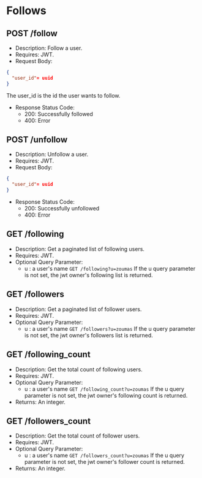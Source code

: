 # Follows

## POST /follow

- Description: Follow a user.
- Requires: JWT.
- Request Body:

```json
{
  "user_id"= uuid
}

```

The user_id is the id the user wants to follow.

- Response Status Code:
  - 200: Successfully followed
  - 400: Error

## POST /unfollow

- Description: Unfollow a user.
- Requires: JWT.
- Request Body:

```json
{
  "user_id"= uuid
}

```

- Response Status Code:
  - 200: Successfully unfollowed
  - 400: Error

## GET /following

- Description: Get a paginated list of following users.
- Requires: JWT.
- Optional Query Parameter:
  - u : a user's name
    `GET /following?u=zoumas`
    If the u query parameter is not set, the jwt owner's following list is returned.

## GET /followers

- Description: Get a paginated list of follower users.
- Requires: JWT.
- Optional Query Parameter:
  - u : a user's name
    `GET /followers?u=zoumas`
    If the u query parameter is not set, the jwt owner's followers list is returned.

## GET /following_count

- Description: Get the total count of following users.
- Requires: JWT.
- Optional Query Parameter:
  - u : a user's name
    `GET /following_count?u=zoumas`
    If the u query parameter is not set, the jwt owner's following count is returned.
- Returns: An integer.

## GET /followers_count

- Description: Get the total count of follower users.
- Requires: JWT.
- Optional Query Parameter:
  - u : a user's name
    `GET /followers_count?u=zoumas`
    If the u query parameter is not set, the jwt owner's follower count is returned.
- Returns: An integer.
